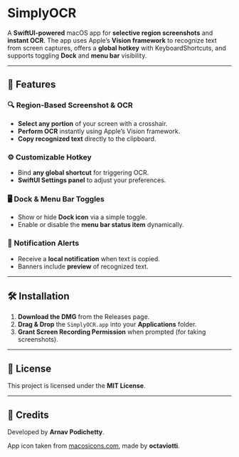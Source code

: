 # **SimplyOCR**  

A **SwiftUI-powered** macOS app for **selective region screenshots** and **instant OCR**. The app uses Apple’s **Vision framework** to recognize text from screen captures, offers a **global hotkey** with KeyboardShortcuts, and supports toggling **Dock** and **menu bar** visibility.

---

## **🚀 Features**

### **🔍 Region-Based Screenshot & OCR**  
- **Select any portion** of your screen with a crosshair.  
- **Perform OCR** instantly using Apple’s Vision framework.  
- **Copy recognized text** directly to the clipboard.  

### **⚙️ Customizable Hotkey**  
- Bind **any global shortcut** for triggering OCR.  
- **SwiftUI Settings panel** to adjust your preferences.  

### **🖥 Dock & Menu Bar Toggles**  
- Show or hide **Dock icon** via a simple toggle.  
- Enable or disable the **menu bar status item** dynamically.  

### **🔔 Notification Alerts**  
- Receive a **local notification** when text is copied.  
- Banners include **preview** of recognized text.  

---

## **🛠 Installation**

1. **Download the DMG** from the Releases page.
2. **Drag & Drop** the `SimplyOCR.app` into your **Applications** folder.
3. **Grant Screen Recording Permission** when prompted (for taking screenshots).

---

## **📄 License**

This project is licensed under the **MIT License**.

---

## **📝 Credits**

Developed by **Arnav Podichetty**.  

App icon taken from [macosicons.com](https://macosicons.com/#/?icon=p8gZRQRxut), made by **octaviotti**.
